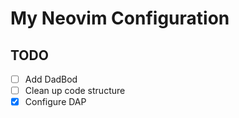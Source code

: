 # My Neovim Configuration

## TODO

- [ ] Add DadBod
- [ ] Clean up code structure
- [x] Configure DAP
